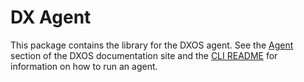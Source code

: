 # DX Agent

This package contains the library for the DXOS agent. See the [Agent](https://docs.dxos.org/guide/cli/agent.html) section of the DXOS documentation site and the [CLI README](../../devtools/cli) for information on how to run an agent.
